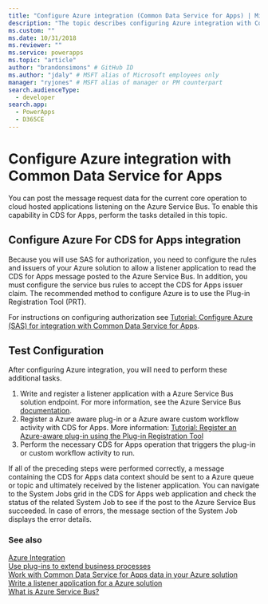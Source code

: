 ```yaml
---
title: "Configure Azure integration (Common Data Service for Apps) | Microsoft Docs" # Intent and product brand in a unique string of 43-59 chars including spaces
description: "The topic describes configuring Azure integration with Common Data Service for Apps." # 115-145 characters including spaces. This abstract displays in the search result.
ms.custom: ""
ms.date: 10/31/2018
ms.reviewer: ""
ms.service: powerapps
ms.topic: "article"
author: "brandonsimons" # GitHub ID
ms.author: "jdaly" # MSFT alias of Microsoft employees only
manager: "ryjones" # MSFT alias of manager or PM counterpart
search.audienceType: 
  - developer
search.app: 
  - PowerApps
  - D365CE
---
```

# Configure Azure integration with Common Data Service for Apps

You can post the message request data for the current core operation to cloud hosted applications listening on the Azure Service Bus. To enable this capability in CDS for Apps, perform the tasks detailed in this topic.

## Configure Azure For CDS for Apps integration

Because you will use SAS for authorization, you need to configure the rules and issuers of your Azure solution to allow a listener application to read the CDS for Apps message posted to the Azure Service Bus. In addition, you must configure the service bus rules to accept the CDS for Apps issuer claim. The recommended method to configure Azure is to use the Plug-in Registration Tool (PRT).

For instructions on configuring authorization see [Tutorial: Configure Azure (SAS) for integration with Common Data Service for Apps](walkthrough-configure-azure-sas-integration.md).

## Test Configuration

After configuring Azure integration, you will need to perform these additional tasks.

1. Write and register a listener application with a Azure Service Bus solution endpoint. For more information, see the Azure Service Bus [documentation](/azure/service-bus-messaging/service-bus-messaging-overview).
1. Register a Azure aware plug-in or a Azure aware custom workflow activity with CDS for Apps. More information: [Tutorial: Register an Azure-aware plug-in using the Plug-in Registration Tool](walkthrough-register-azure-aware-plug-in-using-plug-in-registration-tool.md)
1. Perform the necessary CDS for Apps operation that triggers the plug-in or custom workflow activity to run.

If all of the preceding steps were performed correctly, a message containing the CDS for Apps data context should be sent to a Azure queue or topic and ultimately received by the listener application. You can navigate to the System Jobs grid in the CDS for Apps web application and check the status of the related System Job to see if the post to the Azure Service Bus succeeded. In case of errors, the message section of the System Job displays the error details.

### See also

[Azure Integration](azure-integration.md)<br />
[Use plug-ins to extend business processes](plug-ins.md)<br />
[Work with Common Data Service for Apps data in your Azure solution](work-data-azure-solution.md)<br />
[Write a listener application for a Azure solution](write-listener-application-azure-solution.md)<br />
[What is Azure Service Bus?](/azure/service-bus-messaging/service-bus-messaging-overview)